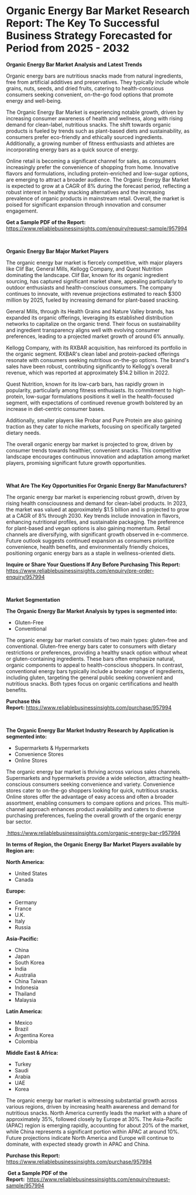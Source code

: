 <p><h1>Organic Energy Bar Market Research Report: The Key To Successful Business Strategy Forecasted for Period from 2025 - 2032</h1></p><p><strong>Organic Energy Bar Market Analysis and Latest Trends</strong></p>
<p><p>Organic energy bars are nutritious snacks made from natural ingredients, free from artificial additives and preservatives. They typically include whole grains, nuts, seeds, and dried fruits, catering to health-conscious consumers seeking convenient, on-the-go food options that promote energy and well-being.</p><p>The Organic Energy Bar Market is experiencing notable growth, driven by increasing consumer awareness of health and wellness, along with rising demand for clean-label, nutritious snacks. The shift towards organic products is fueled by trends such as plant-based diets and sustainability, as consumers prefer eco-friendly and ethically sourced ingredients. Additionally, a growing number of fitness enthusiasts and athletes are incorporating energy bars as a quick source of energy.</p><p>Online retail is becoming a significant channel for sales, as consumers increasingly prefer the convenience of shopping from home. Innovative flavors and formulations, including protein-enriched and low-sugar options, are emerging to attract a broader audience. The Organic Energy Bar Market is expected to grow at a CAGR of 8% during the forecast period, reflecting a robust interest in healthy snacking alternatives and the increasing prevalence of organic products in mainstream retail. Overall, the market is poised for significant expansion through innovation and consumer engagement.</p></p>
<p><strong>Get a Sample PDF of the Report:&nbsp;</strong> <a href="https://www.reliablebusinessinsights.com/enquiry/request-sample/957994?utm_campaign=3509&utm_medium=2&utm_source=Github&utm_content=ia&utm_term=16042025&utm_id=organic-energy-bar">https://www.reliablebusinessinsights.com/enquiry/request-sample/957994</a></p>
<p>&nbsp;</p>
<p><strong>Organic Energy Bar Major Market Players</strong></p>
<p><p>The organic energy bar market is fiercely competitive, with major players like Clif Bar, General Mills, Kellogg Company, and Quest Nutrition dominating the landscape. Clif Bar, known for its organic ingredient sourcing, has captured significant market share, appealing particularly to outdoor enthusiasts and health-conscious consumers. The company continues to innovate, with revenue projections estimated to reach $300 million by 2025, fueled by increasing demand for plant-based snacking.</p><p>General Mills, through its Health Grains and Nature Valley brands, has expanded its organic offerings, leveraging its established distribution networks to capitalize on the organic trend. Their focus on sustainability and ingredient transparency aligns well with evolving consumer preferences, leading to a projected market growth of around 6% annually.</p><p>Kellogg Company, with its RXBAR acquisition, has reinforced its portfolio in the organic segment. RXBAR's clean label and protein-packed offerings resonate with consumers seeking nutritious on-the-go options. The brand's sales have been robust, contributing significantly to Kellogg's overall revenue, which was reported at approximately $14.2 billion in 2022.</p><p>Quest Nutrition, known for its low-carb bars, has rapidly grown in popularity, particularly among fitness enthusiasts. Its commitment to high-protein, low-sugar formulations positions it well in the health-focused segment, with expectations of continued revenue growth bolstered by an increase in diet-centric consumer bases.</p><p>Additionally, smaller players like Probar and Pure Protein are also gaining traction as they cater to niche markets, focusing on specifically targeted dietary needs.</p><p>The overall organic energy bar market is projected to grow, driven by consumer trends towards healthier, convenient snacks. This competitive landscape encourages continuous innovation and adaptation among market players, promising significant future growth opportunities.</p></p>
<p>&nbsp;</p>
<p><strong>What Are The Key Opportunities For Organic Energy Bar Manufacturers?</strong></p>
<p><p>The organic energy bar market is experiencing robust growth, driven by rising health consciousness and demand for clean-label products. In 2023, the market was valued at approximately $1.5 billion and is projected to grow at a CAGR of 8% through 2030. Key trends include innovation in flavors, enhancing nutritional profiles, and sustainable packaging. The preference for plant-based and vegan options is also gaining momentum. Retail channels are diversifying, with significant growth observed in e-commerce. Future outlook suggests continued expansion as consumers prioritize convenience, health benefits, and environmentally friendly choices, positioning organic energy bars as a staple in wellness-oriented diets.</p></p>
<p><strong>Inquire or Share Your Questions If Any Before Purchasing This Report:</strong> <a href="https://www.reliablebusinessinsights.com/enquiry/pre-order-enquiry/957994?utm_campaign=3509&utm_medium=2&utm_source=Github&utm_content=ia&utm_term=16042025&utm_id=organic-energy-bar">https://www.reliablebusinessinsights.com/enquiry/pre-order-enquiry/957994</a></p>
<p>&nbsp;</p>
<p><strong>Market Segmentation</strong></p>
<p><strong>The Organic Energy Bar Market Analysis by types is segmented into:</strong></p>
<p><ul><li>Gluten-Free</li><li>Conventional</li></ul></p>
<p><p>The organic energy bar market consists of two main types: gluten-free and conventional. Gluten-free energy bars cater to consumers with dietary restrictions or preferences, providing a healthy snack option without wheat or gluten-containing ingredients. These bars often emphasize natural, organic components to appeal to health-conscious shoppers. In contrast, conventional energy bars typically include a broader range of ingredients, including gluten, targeting the general public seeking convenient and nutritious snacks. Both types focus on organic certifications and health benefits.</p></p>
<p><strong>Purchase this Report:&nbsp;</strong><a href="https://www.reliablebusinessinsights.com/purchase/957994?utm_campaign=3509&utm_medium=2&utm_source=Github&utm_content=ia&utm_term=16042025&utm_id=organic-energy-bar">https://www.reliablebusinessinsights.com/purchase/957994</a></p>
<p>&nbsp;</p>
<p><strong>The Organic Energy Bar Market Industry Research by Application is segmented into:</strong></p>
<p><ul><li>Supermarkets & Hypermarkets</li><li>Convenience Stores</li><li>Online Stores</li></ul></p>
<p><p>The organic energy bar market is thriving across various sales channels. Supermarkets and hypermarkets provide a wide selection, attracting health-conscious consumers seeking convenience and variety. Convenience stores cater to on-the-go shoppers looking for quick, nutritious snacks. Online stores offer the advantage of easy access and often a broader assortment, enabling consumers to compare options and prices. This multi-channel approach enhances product availability and caters to diverse purchasing preferences, fueling the overall growth of the organic energy bar sector.</p></p>
<p><a href="https://www.reliablebusinessinsights.com/organic-energy-bar-r957994?utm_campaign=3509&utm_medium=2&utm_source=Github&utm_content=ia&utm_term=16042025&utm_id=organic-energy-bar">&nbsp;https://www.reliablebusinessinsights.com/organic-energy-bar-r957994</a></p>
<p><strong>In terms of Region, the Organic Energy Bar Market Players available by Region are:</strong></p>
<p>
    <p> <strong> North America: </strong>
        <ul>
            <li>United States</li>
            <li>Canada</li>
        </ul>
        </p> 
    <p> <strong> Europe: </strong>
        <ul>
            <li>Germany</li>
            <li>France</li>
            <li>U.K.</li>
            <li>Italy</li>
            <li>Russia</li>
        </ul>
        </p> 
    <p> <strong> Asia-Pacific: </strong>
        <ul>
            <li>China</li>
            <li>Japan</li>
            <li>South Korea</li>
            <li>India</li>
            <li>Australia</li>
            <li>China Taiwan</li>
            <li>Indonesia</li>
            <li>Thailand</li>
            <li>Malaysia</li>
        </ul>
        </p> 
    <p> <strong> Latin America: </strong>
        <ul>
            <li>Mexico</li>
            <li>Brazil</li>
            <li>Argentina Korea</li>
            <li>Colombia</li>
        </ul>
        </p> 
    <p> <strong> Middle East & Africa: </strong>
        <ul>
            <li>Turkey</li>
            <li>Saudi</li>
            <li>Arabia</li>
            <li>UAE</li>
            <li>Korea</li>
        </ul>
    </p>
    </p>
<p><p>The organic energy bar market is witnessing substantial growth across various regions, driven by increasing health awareness and demand for nutritious snacks. North America currently leads the market with a share of approximately 35%, followed closely by Europe at 30%. The Asia-Pacific (APAC) region is emerging rapidly, accounting for about 20% of the market, while China represents a significant portion within APAC at around 10%. Future projections indicate North America and Europe will continue to dominate, with expected steady growth in APAC and China.</p></p>
<p><strong>Purchase this Report: </strong><a href="https://www.reliablebusinessinsights.com/purchase/957994?utm_campaign=3509&utm_medium=2&utm_source=Github&utm_content=ia&utm_term=16042025&utm_id=organic-energy-bar">https://www.reliablebusinessinsights.com/purchase/957994</a></p>
<p>&nbsp;<strong>Get a Sample PDF of the Report:&nbsp;&nbsp;</strong><a href="https://www.reliablebusinessinsights.com/enquiry/request-sample/957994?utm_campaign=3509&utm_medium=2&utm_source=Github&utm_content=ia&utm_term=16042025&utm_id=organic-energy-bar">https://www.reliablebusinessinsights.com/enquiry/request-sample/957994</a></p>
<p><strong></strong></p>
<p><p></p><p></p><p></p></p>